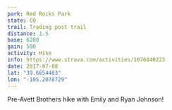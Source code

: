 ```yaml
---
park: Red Rocks Park
state: CO
trail: Trading post trail
distance: 1.5
base: 6280
gain: 500
activity: Hike
info: https://www.strava.com/activities/1076840223
date: 2017-07-08
lat: "39.6654403"
lon: "-105.2078729"
---
```

Pre-Avett Brothers hike with Emily and Ryan Johnson!
